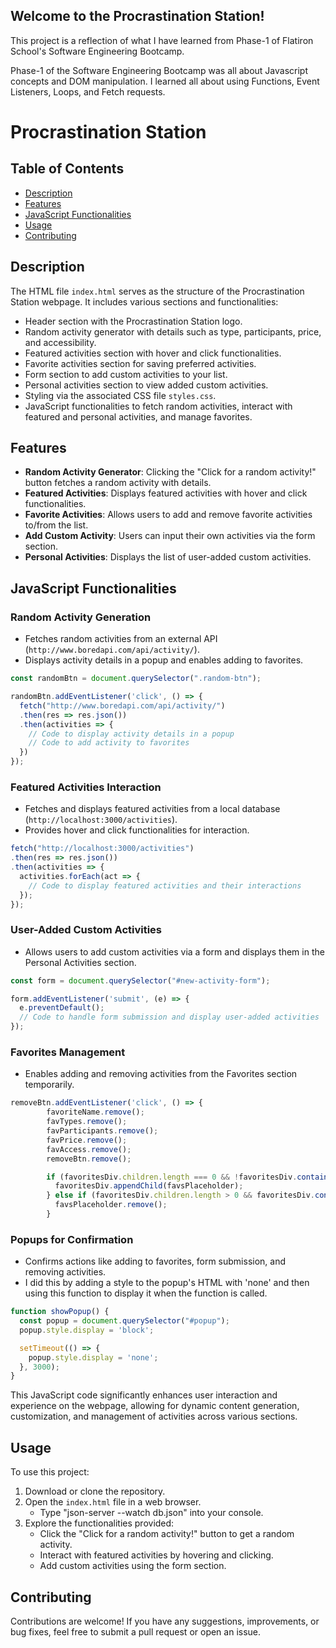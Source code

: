 ## Welcome to the Procrastination Station!

This project is a reflection of what I have learned from Phase-1 of Flatiron School's Software Engineering Bootcamp.

Phase-1 of the Software Engineering Bootcamp was all about Javascript concepts and DOM manipulation.
I learned all about using Functions, Event Listeners, Loops, and Fetch requests.

# Procrastination Station

## Table of Contents
- [Description](#description)
- [Features](#features)
- [JavaScript Functionalities](#javascript-functionalities)
- [Usage](#usage)
- [Contributing](#contributing)

## Description
The HTML file `index.html` serves as the structure of the Procrastination Station webpage. It includes various sections and functionalities:
- Header section with the Procrastination Station logo.
- Random activity generator with details such as type, participants, price, and accessibility.
- Featured activities section with hover and click functionalities.
- Favorite activities section for saving preferred activities.
- Form section to add custom activities to your list.
- Personal activities section to view added custom activities.
- Styling via the associated CSS file `styles.css`.
- JavaScript functionalities to fetch random activities, interact with featured and personal activities, and manage favorites.

## Features
- **Random Activity Generator**: Clicking the "Click for a random activity!" button fetches a random activity with details.
- **Featured Activities**: Displays featured activities with hover and click functionalities.
- **Favorite Activities**: Allows users to add and remove favorite activities to/from the list.
- **Add Custom Activity**: Users can input their own activities via the form section.
- **Personal Activities**: Displays the list of user-added custom activities.

## JavaScript Functionalities
### Random Activity Generation
- Fetches random activities from an external API (`http://www.boredapi.com/api/activity/`).
- Displays activity details in a popup and enables adding to favorites.

```javascript
const randomBtn = document.querySelector(".random-btn");

randomBtn.addEventListener('click', () => {
  fetch("http://www.boredapi.com/api/activity/")
  .then(res => res.json())
  .then(activities => {
    // Code to display activity details in a popup
    // Code to add activity to favorites
  })
});
```
### Featured Activities Interaction
- Fetches and displays featured activities from a local database (`http://localhost:3000/activities`).
- Provides hover and click functionalities for interaction.
```javascript
fetch("http://localhost:3000/activities")
.then(res => res.json())
.then(activities => { 
  activities.forEach(act => {
    // Code to display featured activities and their interactions
  });
});
```
### User-Added Custom Activities
- Allows users to add custom activities via a form and displays them in the Personal Activities section.
```javascript 
const form = document.querySelector("#new-activity-form");

form.addEventListener('submit', (e) => {
  e.preventDefault();
  // Code to handle form submission and display user-added activities
});
```

### Favorites Management
- Enables adding and removing activities from the Favorites section temporarily.

```javascript 
removeBtn.addEventListener('click', () => {
        favoriteName.remove();
        favTypes.remove();
        favParticipants.remove();
        favPrice.remove();
        favAccess.remove();
        removeBtn.remove();

        if (favoritesDiv.children.length === 0 && !favoritesDiv.contains(favsPlaceholder)) {
          favoritesDiv.appendChild(favsPlaceholder);
        } else if (favoritesDiv.children.length > 0 && favoritesDiv.contains(favsPlaceholder)) {
          favsPlaceholder.remove();
        }
```


### Popups for Confirmation
- Confirms actions like adding to favorites, form submission, and removing activities.
- I did this by adding a style to the popup's HTML with 'none' and then using this function to display it when the function is called.
```javascript
function showPopup() {
  const popup = document.querySelector("#popup");
  popup.style.display = 'block';

  setTimeout(() => {
    popup.style.display = 'none';
  }, 3000); 
}
```

This JavaScript code significantly enhances user interaction and experience on the webpage, allowing for dynamic content generation, customization, and management of activities across various sections.

## Usage
To use this project:
1. Download or clone the repository.
2. Open the `index.html` file in a web browser.
   - Type "json-server --watch db.json" into your console.
3. Explore the functionalities provided:
   - Click the "Click for a random activity!" button to get a random activity.
   - Interact with featured activities by hovering and clicking.
   - Add custom activities using the form section.

## Contributing
Contributions are welcome! If you have any suggestions, improvements, or bug fixes, feel free to submit a pull request or open an issue.


